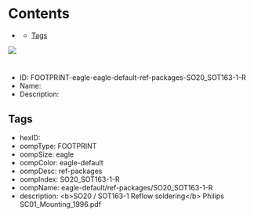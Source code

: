 



Contents
========

* [](#)
	* [Tags](#tags)
  
![][im]
# 

- ID: FOOTPRINT-eagle-eagle-default-ref-packages-SO20_SOT163-1-R
- Name: 
- Description: 

## Tags

- hexID: 
- oompType: FOOTPRINT
- oompSize: eagle
- oompColor: eagle-default
- oompDesc: ref-packages
- oompIndex: SO20_SOT163-1-R
- oompName: eagle-default/ref-packages/SO20_SOT163-1-R
- description: &lt;b&gt;SO20 / SOT163-1 Reflow soldering&lt;/b&gt; Philips SC01_Mounting_1996.pdf



[im]: image.png

